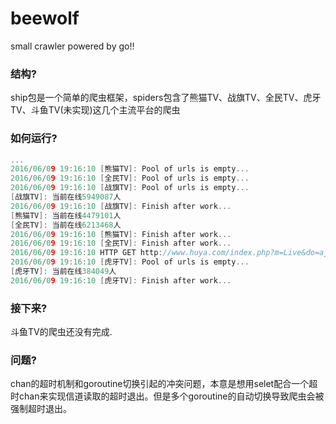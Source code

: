 # beewolf
small crawler powered by go!!

### 结构?

ship包是一个简单的爬虫框架，spiders包含了熊猫TV、战旗TV、全民TV、虎牙TV、斗鱼TV(未实现)这几个主流平台的爬虫


### 如何运行?

```go run claw.go
...
2016/06/09 19:16:10 [熊猫TV]: Pool of urls is empty...
2016/06/09 19:16:10 [全民TV]: Pool of urls is empty...
2016/06/09 19:16:10 [战旗TV]: Pool of urls is empty...
[战旗TV]: 当前在线5949087人
2016/06/09 19:16:10 [战旗TV]: Finish after work...
[熊猫TV]: 当前在线4479101人
[全民TV]: 当前在线6213468人
2016/06/09 19:16:10 [熊猫TV]: Finish after work...
2016/06/09 19:16:10 [全民TV]: Finish after work...
2016/06/09 19:16:10 HTTP GET http://www.huya.com/index.php?m=Live&do=ajaxAllLiveByPage&page=168&pageNum=1
2016/06/09 19:16:10 [虎牙TV]: Pool of urls is empty...
[虎牙TV]: 当前在线384049人
2016/06/09 19:16:10 [虎牙TV]: Finish after work...
```

### 接下来?

斗鱼TV的爬虫还没有完成.

### 问题?

chan的超时机制和goroutine切换引起的冲突问题，本意是想用selet配合一个超时chan来实现信道读取的超时退出。但是多个goroutine的自动切换导致爬虫会被强制超时退出。
